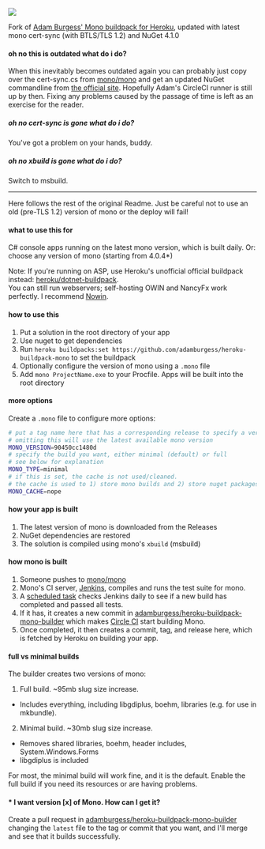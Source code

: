 [![](https://circleci.com/gh/adamburgess/heroku-buildpack-mono-builder.png?style=shield&circle-token=fe5a1697660ac8727b496f624407ea006b2069d7)](https://circleci.com/gh/adamburgess/heroku-buildpack-mono-builder)

Fork of [Adam Burgess' Mono buildpack for Heroku](https://github.com/adamburgess/heroku-buildpack-mono), updated with latest mono cert-sync (with BTLS/TLS 1.2) and NuGet 4.1.0

#### oh no this is outdated what do i do?
When this inevitably becomes outdated again you can probably just copy over the cert-sync.cs from [mono/mono](https://github.com/mono/mono) and get an updated NuGet commandline from [the official site](https://www.nuget.org/downloads). Hopefully Adam's CircleCI runner is still up by then. Fixing any problems caused by the passage of time is left as an exercise for the reader.

##### oh no cert-sync is gone what do i do?
You've got a problem on your hands, buddy.

##### oh no xbuild is gone what do i do?
Switch to msbuild.

---

Here follows the rest of the original Readme. Just be careful not to use an old (pre-TLS 1.2) version of mono or the deploy will fail!


#### what to use this for

C# console apps running on the latest mono version, which is built daily. Or: choose any version of mono (starting from 4.0.4*)

Note: If you're running on ASP, use Heroku's unofficial official buildpack instead: [heroku/dotnet-buildpack](https://github.com/heroku/dotnet-buildpack).  
You can still run webservers; self-hosting OWIN and NancyFx work perfectly. I recommend [Nowin](//github.com/Bobris/Nowin).

#### how to use this

1. Put a solution in the root directory of your app
2. Use nuget to get dependencies
3. Run `heroku buildpacks:set https://github.com/adamburgess/heroku-buildpack-mono` to set the buildpack
4. Optionally configure the version of mono using a `.mono` file
5. Add `mono ProjectName.exe` to your Procfile. Apps will be built into the root directory

#### more options

Create a `.mono` file to configure more options:

````bash
# put a tag name here that has a corresponding release to specify a version*
# omitting this will use the latest available mono version
MONO_VERSION=90450cc1480d
# specify the build you want, either minimal (default) or full
# see below for explanation
MONO_TYPE=minimal
# if this is set, the cache is not used/cleaned.
# the cache is used to 1) store mono builds and 2) store nuget packages
MONO_CACHE=nope
````

#### how your app is built

1. The latest version of mono is downloaded from the Releases
2. NuGet dependencies are restored
3. The solution is compiled using mono's `xbuild` (msbuild)

#### how mono is built

1. Someone pushes to [mono/mono](//github.com/mono/mono)
2. Mono's CI server, [Jenkins](//jenkins.mono-project.com/job/test-mono-mainline-linux/label=ubuntu-1404-amd64/), compiles and runs the test suite for mono.
3. A [scheduled task](//github.com/adamburgess/heroku-buildpack-mono-watcher) checks Jenkins daily to see if a new build has completed and passed all tests.
4. If it has, it creates a new commit in [adamburgess/heroku-buildpack-mono-builder](//github.com/adamburgess/heroku-buildpack-mono-builder) which makes [Circle CI](//circleci.com/gh/adamburgess/heroku-buildpack-mono-builder) start building Mono.
5. Once completed, it then creates a commit, tag, and release here, which is fetched by Heroku on building your app.

#### full vs minimal builds
The builder creates two versions of mono:

1. Full build. ~95mb slug size increase.
  * Includes everything, including libgdiplus, boehm, libraries (e.g. for use in mkbundle).

2. Minimal build. ~30mb slug size increase.
  * Removes shared libraries, boehm, header includes, System.Windows.Forms
  * libgdiplus is included

For most, the minimal build will work fine, and it is the default. Enable the full build if you need its resources or are having problems.

#### * I want version [x] of Mono. How can I get it?

Create a pull request in [adamburgess/heroku-buildpack-mono-builder](//github.com/adamburgess/heroku-buildpack-mono-builder) changing the `latest` file to the tag or commit that you want, and I'll merge and see that it builds successfully.
